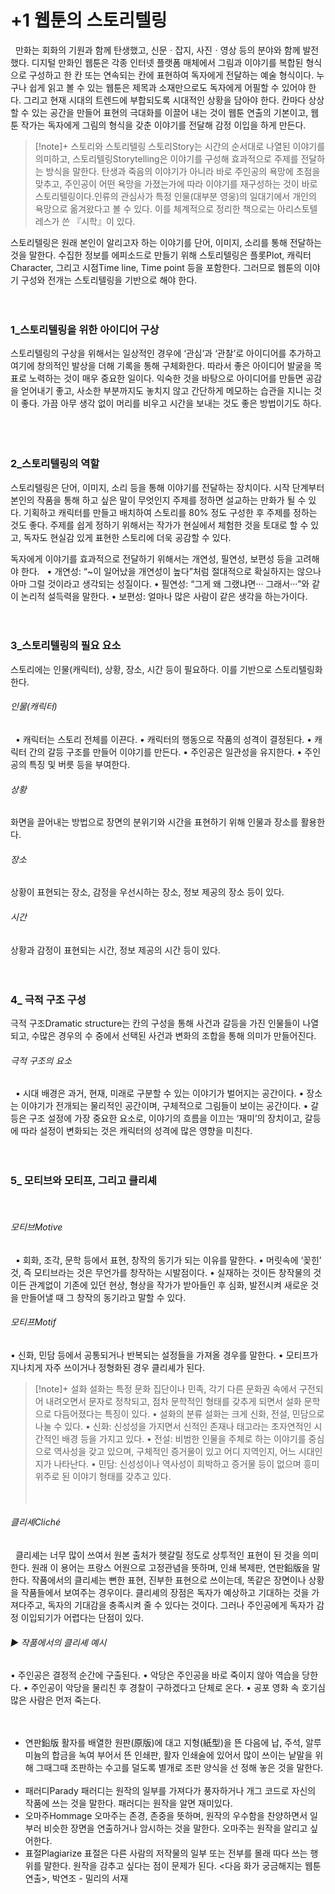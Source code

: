 # +1 웹툰의 스토리텔링
 
만화는 회화의 기원과 함께 탄생했고, 신문ㆍ잡지, 사진ㆍ영상 등의 분야와 함께 발전했다. 디지털 만화인 웹툰은 각종 인터넷 플랫폼 매체에서 그림과 이야기를 복합된 형식으로 구성하고 한 칸 또는 연속되는 칸에 표현하여 독자에게 전달하는 예술 형식이다.
누구나 쉽게 읽고 볼 수 있는 웹툰은 제목과 소재만으로도 독자에게 어필할 수 있어야 한다. 그리고 현재 시대의 트렌드에 부합되도록 시대적인 상황을 담아야 한다. 칸마다 상상할 수 있는 공간을 만들어 표현의 극대화를 이끌어 내는 것이 웹툰 연출의 기본이고, 웹툰 작가는 독자에게 그림의 형식을 갖춘 이야기를 전달해 감정 이입을 하게 만든다.

>[!note]+ 스토리와 스토리텔링
>스토리Story는 시간의 순서대로 나열된 이야기를 의미하고, 스토리텔링Storytelling은 이야기를 구성해 효과적으로 주제를 전달하는 방식을 말한다.
>탄생과 죽음의 이야기가 아니라 바로 주인공의 욕망에 초점을 맞추고, 주인공이 어떤 욕망을 가졌는가에 따라 이야기를 재구성하는 것이 바로 스토리텔링이다.인류의 관심사가 특정 인물(대부분 영웅)의 일대기에서 개인의 욕망으로 옮겨왔다고 볼 수 있다. 이를 체계적으로 정리한 책으로는 아리스토텔레스가 쓴 『시학』이 있다.

스토리텔링은 원래 본인이 알리고자 하는 이야기를 단어, 이미지, 소리를 통해 전달하는 것을 말한다. 수집한 정보를 에피소드로 만들기 위해 스토리텔링은 플롯Plot, 캐릭터Character, 그리고 시점Time line, Time point 등을 포함한다. 그러므로 웹툰의 이야기 구성와 전개는 스토리텔링을 기반으로 해야 한다.
  <br> <br> <br>
### 1_스토리텔링을 위한 아이디어 구상
스토리텔링의 구상을 위해서는 일상적인 경우에 ‘관심’과 ‘관찰’로 아이디어를 추가하고 여기에 창의적인 발상을 더해 기록을 통해 구체화한다.
따라서 좋은 아이디어 발굴을 목표로 노력하는 것이 매우 중요한 일이다. 익숙한 것을 바탕으로 아이디어를 만들면 공감을 얻어내기 좋고, 사소한 부분까지도 놓치지 않고 간단하게 메모하는 습관을 지니는 것이 좋다. 가끔 아무 생각 없이 머리를 비우고 시간을 보내는 것도 좋은 방법이기도 하다.
  <br> <br> <br>
### 2_스토리텔링의 역할
스토리텔링은 단어, 이미지, 소리 등을 통해 이야기를 전달하는 장치이다.
시작 단계부터 본인의 작품을 통해 하고 싶은 말이 무엇인지 주제를 정하면 설교하는 만화가 될 수 있다. 기획하고 캐릭터를 만들고 배치하여 스토리를 80% 정도 구성한 후 주제를 정하는 것도 좋다. 주제를 쉽게 정하기 위해서는 작가가 현실에서 체험한 것을 토대로 할 수 있고, 독자도 현실감 있게 표현한 스토리에 더욱 공감할 수 있다.

독자에게 이야기를 효과적으로 전달하기 위해서는 개연성, 필연성, 보편성 등을 고려해야 한다.
 
• 개연성: “~이 일어났을 개연성이 높다”처럼 절대적으로 확실하지는 않으나 아마 그럴 것이라고 생각되는 성질이다.
• 필연성: “그게 왜 그랬냐면··· 그래서···”와 같이 논리적 설득력을 말한다.
• 보편성: 얼마나 많은 사람이 같은 생각을 하는가이다.
 <br> <br> <br>
### 3_스토리텔링의 필요 요소
스토리에는 인물(캐릭터), 상황, 장소, 시간 등이 필요하다. 이를 기반으로 스토리텔링화한다.
 
###### 인물(캐릭터)
 
• 캐릭터는 스토리 전체를 이끈다.
• 캐릭터의 행동으로 작품의 성격이 결정된다.
• 캐릭터 간의 갈등 구조를 만들어 이야기를 만든다.
• 주인공은 일관성을 유지한다.
• 주인공의 특징 및 버릇 등을 부여한다.
 
###### 상황
화면을 끌어내는 방법으로 장면의 분위기와 시간을 표현하기 위해 인물과 장소를 활용한다.
 
###### 장소
상황이 표현되는 장소, 감정을 우선시하는 장소, 정보 제공의 장소 등이 있다.
 
###### 시간
상황과 감정이 표현되는 시간, 정보 제공의 시간 등이 있다.
  <br> <br> <br>
### 4_ 극적 구조 구성
극적 구조Dramatic structure는 칸의 구성을 통해 사건과 갈등을 가진 인물들이 나열되고, 수많은 경우의 수 중에서 선택된 사건과 변화의 조합을 통해 의미가 만들어진다.
 
###### 극적 구조의 요소
 
• 시대 배경은 과거, 현재, 미래로 구분할 수 있는 이야기가 벌어지는 공간이다.
• 장소는 이야기가 전개되는 물리적인 공간이며, 구체적으로 그림들이 보이는 공간이다.
• 갈등은 구조 설정에 가장 중요한 요소로, 이야기의 흐름을 이끄는 ‘재미’의 장치이고, 갈등에 따라 설정이 변화되는 것은 캐릭터의 성격에 많은 영향을 미친다.
 <br> <br> <br>
### 5_ 모티브와 모티프, 그리고 클리셰
 
###### 모티브Motive
 
• 회화, 조각, 문학 등에서 표현, 창작의 동기가 되는 이유를 말한다.
• 머릿속에 ‘꽂힌’ 것, 즉 모티브라는 것은 무언가를 창작하는 시발점이다.
• 실재하는 것이든 창작물의 것이든 관계없이 기존에 있던 현상, 형상을 작가가 받아들인 후 심화, 발전시켜 새로운 것을 만들어낼 때 그 창작의 동기라고 말할 수 있다.
 
###### 모티프Motif

• 신화, 민담 등에서 공통되거나 반복되는 설정들을 가져올 경우를 말한다.
• 모티프가 지나치게 자주 쓰이거나 정형화된 경우 클리셰가 된다.

>[!note]+ 설화
>설화는 특정 문화 집단이나 민족, 각기 다른 문화권 속에서 구전되어 내려오면서 문자로 정착되고, 점차 문학적인 형태를 갖추게 되면서 설화 문학으로 다듬어졌다는 특징이 있다.
>• 설화의 분류 설화는 크게 신화, 전설, 민담으로 나눌 수 있다.
>• 신화: 신성성을 가지면서 신적인 존재나 태고라는 초자연적인 시간적인 배경 등을 가지고 있다.
>• 전설: 비범한 인물을 주체로 하는 이야기를 중심으로 역사성을 갖고 있으며, 구체적인 증거물이 있고 어디 지역인지, 어느 시대인지가 나타난다.
>• 민담: 신성성이나 역사성이 희박하고 증거물 등이 없으며 흥미 위주로 된 이야기 형태를 갖추고 있다.
 <br> <br> <br>
###### 클리셰Cliché
 
클리셰는 너무 많이 쓰여서 원본 출처가 헷갈릴 정도로 상투적인 표현이 된 것을 의미한다.
원래 이 용어는 프랑스 어원으로 고정관념을 뜻하며, 인쇄 복제판, 연판鉛版을 말한다.
작품에서의 클리셰는 뻔한 표현, 진부한 표현으로 쓰이는데, 똑같은 장면이나 상황을 작품들에서 보여주는 경우이다.
클리셰의 장점은 독자가 예상하고 기대하는 것을 가져다주고, 독자의 기대감을 충족시켜 줄 수 있다는 것이다. 그러나 주인공에게 독자가 감정 이입되기가 어렵다는 단점이 있다.
 
###### ▶ 작품에서의 클리셰 예시
• 주인공은 결정적 순간에 구출된다.
• 악당은 주인공을 바로 죽이지 않아 역습을 당한다.
• 주인공이 악당을 물리친 후 경찰이 구하겠다고 단체로 온다.
• 공포 영화 속 호기심 많은 사람은 먼저 죽는다.
 <br> <br> <br>
+ 연판鉛版
활자를 배열한 원판(原版)에 대고 지형(紙型)을 뜬 다음에 납, 주석, 알루미늄의 합금을 녹여 부어서 뜬 인쇄판, 활자 인쇄술에 있어서 많이 쓰이는 낱말을 위해 그때그때 조판하는 수고를 덜도록 별개로 조판 양식을 선
정해 놓은 것을 말한다.
 
+ 패러디Parady
패러디는 원작의 일부를 가져다가 풍자하거나 개그 코드로 자신의 작품에 쓰는 것을 말한다.
패러디는 원작을 알면 재미있다.
 
+ 오마주Hommage
오마주는 존경, 존중을 뜻하며, 원작의 우수함을 찬양하면서 일부러 비슷한 장면을 연출하거나 암시하는 것을 말한다. 오마주는 원작을 알리고 싶어한다.
 
+ 표절Plagiarize
표절은 다른 사람의 저작물의 일부 또는 전부를 몰래 따다 쓰는 행위를 말한다.
원작을 감추고 싶다는 점이 문제가 된다.
<다음 화가 궁금해지는 웹툰 연출>, 박연조 - 밀리의 서재
